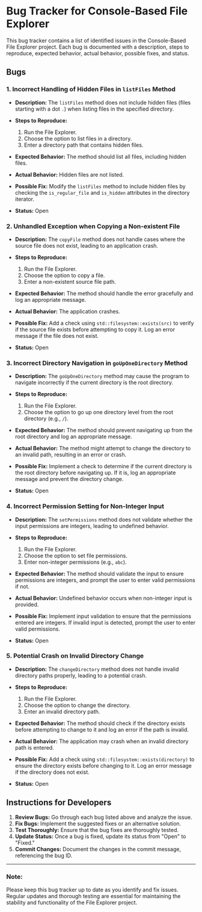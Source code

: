 # Bug Tracker for Console-Based File Explorer

This bug tracker contains a list of identified issues in the Console-Based File Explorer project. Each bug is documented with a description, steps to reproduce, expected behavior, actual behavior, possible fixes, and status.

## Bugs

### 1. Incorrect Handling of Hidden Files in `listFiles` Method

- **Description:**
  The `listFiles` method does not include hidden files (files starting with a dot `.`) when listing files in the specified directory.

- **Steps to Reproduce:**
  1. Run the File Explorer.
  2. Choose the option to list files in a directory.
  3. Enter a directory path that contains hidden files.

- **Expected Behavior:**
  The method should list all files, including hidden files.

- **Actual Behavior:**
  Hidden files are not listed.

- **Possible Fix:**
  Modify the `listFiles` method to include hidden files by checking the `is_regular_file` and `is_hidden` attributes in the directory iterator.

- **Status:** Open

### 2. Unhandled Exception when Copying a Non-existent File

- **Description:**
  The `copyFile` method does not handle cases where the source file does not exist, leading to an application crash.

- **Steps to Reproduce:**
  1. Run the File Explorer.
  2. Choose the option to copy a file.
  3. Enter a non-existent source file path.

- **Expected Behavior:**
  The method should handle the error gracefully and log an appropriate message.

- **Actual Behavior:**
  The application crashes.

- **Possible Fix:**
  Add a check using `std::filesystem::exists(src)` to verify if the source file exists before attempting to copy it. Log an error message if the file does not exist.

- **Status:** Open

### 3. Incorrect Directory Navigation in `goUpOneDirectory` Method

- **Description:**
  The `goUpOneDirectory` method may cause the program to navigate incorrectly if the current directory is the root directory.

- **Steps to Reproduce:**
  1. Run the File Explorer.
  2. Choose the option to go up one directory level from the root directory (e.g., `/`).

- **Expected Behavior:**
  The method should prevent navigating up from the root directory and log an appropriate message.

- **Actual Behavior:**
  The method might attempt to change the directory to an invalid path, resulting in an error or crash.

- **Possible Fix:**
  Implement a check to determine if the current directory is the root directory before navigating up. If it is, log an appropriate message and prevent the directory change.

- **Status:** Open

### 4. Incorrect Permission Setting for Non-Integer Input

- **Description:**
  The `setPermissions` method does not validate whether the input permissions are integers, leading to undefined behavior.

- **Steps to Reproduce:**
  1. Run the File Explorer.
  2. Choose the option to set file permissions.
  3. Enter non-integer permissions (e.g., `abc`).

- **Expected Behavior:**
  The method should validate the input to ensure permissions are integers, and prompt the user to enter valid permissions if not.

- **Actual Behavior:**
  Undefined behavior occurs when non-integer input is provided.

- **Possible Fix:**
  Implement input validation to ensure that the permissions entered are integers. If invalid input is detected, prompt the user to enter valid permissions.

- **Status:** Open

### 5. Potential Crash on Invalid Directory Change

- **Description:**
  The `changeDirectory` method does not handle invalid directory paths properly, leading to a potential crash.

- **Steps to Reproduce:**
  1. Run the File Explorer.
  2. Choose the option to change the directory.
  3. Enter an invalid directory path.

- **Expected Behavior:**
  The method should check if the directory exists before attempting to change to it and log an error if the path is invalid.

- **Actual Behavior:**
  The application may crash when an invalid directory path is entered.

- **Possible Fix:**
  Add a check using `std::filesystem::exists(directory)` to ensure the directory exists before changing to it. Log an error message if the directory does not exist.

- **Status:** Open

## Instructions for Developers

1. **Review Bugs:** Go through each bug listed above and analyze the issue.
2. **Fix Bugs:** Implement the suggested fixes or an alternative solution.
3. **Test Thoroughly:** Ensure that the bug fixes are thoroughly tested.
4. **Update Status:** Once a bug is fixed, update its status from "Open" to "Fixed."
5. **Commit Changes:** Document the changes in the commit message, referencing the bug ID.

---

### Note:

Please keep this bug tracker up to date as you identify and fix issues. Regular updates and thorough testing are essential for maintaining the stability and functionality of the File Explorer project.
